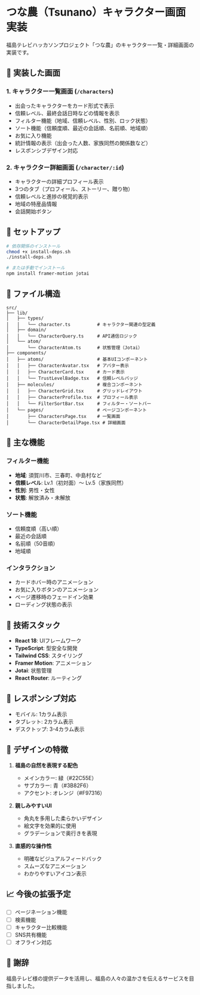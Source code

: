# つな農（Tsunano）キャラクター画面実装

福島テレビハッカソンプロジェクト「つな農」のキャラクター一覧・詳細画面の実装です。

## 🎨 実装した画面

### 1. キャラクター一覧画面 (`/characters`)
- 出会ったキャラクターをカード形式で表示
- 信頼レベル、最終会話日時などの情報を表示
- フィルター機能（地域、信頼レベル、性別、ロック状態）
- ソート機能（信頼度順、最近の会話順、名前順、地域順）
- お気に入り機能
- 統計情報の表示（出会った人数、家族同然の関係数など）
- レスポンシブデザイン対応

### 2. キャラクター詳細画面 (`/character/:id`)
- キャラクターの詳細プロフィール表示
- 3つのタブ（プロフィール、ストーリー、贈り物）
- 信頼レベルと進捗の視覚的表示
- 地域の特産品情報
- 会話開始ボタン

## 🚀 セットアップ

```bash
# 依存関係のインストール
chmod +x install-deps.sh
./install-deps.sh

# または手動でインストール
npm install framer-motion jotai
```

## 📁 ファイル構造

```
src/
├── lib/
│   ├── types/
│   │   └── character.ts          # キャラクター関連の型定義
│   ├── domain/
│   │   └── CharacterQuery.ts     # API通信ロジック
│   └── atom/
│       └── CharacterAtom.ts      # 状態管理（Jotai）
├── components/
│   ├── atoms/                    # 基本UIコンポーネント
│   │   ├── CharacterAvatar.tsx   # アバター表示
│   │   ├── CharacterCard.tsx     # カード表示
│   │   └── TrustLevelBadge.tsx   # 信頼レベルバッジ
│   ├── molecules/                # 複合コンポーネント
│   │   ├── CharacterGrid.tsx     # グリッドレイアウト
│   │   ├── CharacterProfile.tsx  # プロフィール表示
│   │   └── FilterSortBar.tsx     # フィルター・ソートバー
│   └── pages/                    # ページコンポーネント
│       ├── CharactersPage.tsx    # 一覧画面
│       └── CharacterDetailPage.tsx # 詳細画面
```

## 🎯 主な機能

### フィルター機能
- **地域**: 須賀川市、三春町、中島村など
- **信頼レベル**: Lv.1（初対面）〜 Lv.5（家族同然）
- **性別**: 男性・女性
- **状態**: 解放済み・未解放

### ソート機能
- 信頼度順（高い順）
- 最近の会話順
- 名前順（50音順）
- 地域順

### インタラクション
- カードホバー時のアニメーション
- お気に入りボタンのアニメーション
- ページ遷移時のフェードイン効果
- ローディング状態の表示

## 🔧 技術スタック

- **React 18**: UIフレームワーク
- **TypeScript**: 型安全な開発
- **Tailwind CSS**: スタイリング
- **Framer Motion**: アニメーション
- **Jotai**: 状態管理
- **React Router**: ルーティング

## 📱 レスポンシブ対応

- モバイル: 1カラム表示
- タブレット: 2カラム表示
- デスクトップ: 3-4カラム表示

## 🎨 デザインの特徴

1. **福島の自然を表現する配色**
   - メインカラー: 緑（#22C55E）
   - サブカラー: 青（#3B82F6）
   - アクセント: オレンジ（#F97316）

2. **親しみやすいUI**
   - 角丸を多用した柔らかいデザイン
   - 絵文字を効果的に使用
   - グラデーションで奥行きを表現

3. **直感的な操作性**
   - 明確なビジュアルフィードバック
   - スムーズなアニメーション
   - わかりやすいアイコン表示

## 📈 今後の拡張予定

- [ ] ページネーション機能
- [ ] 検索機能
- [ ] キャラクター比較機能
- [ ] SNS共有機能
- [ ] オフライン対応

## 🙏 謝辞

福島テレビ様の提供データを活用し、福島の人々の温かさを伝えるサービスを目指しました。
